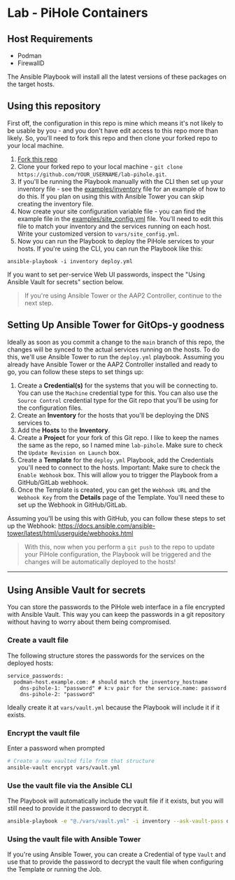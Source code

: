 # Lab - PiHole Containers

## Host Requirements

- Podman
- FirewallD

The Ansible Playbook will install all the latest versions of these packages on the target hosts.

## Using this repository

First off, the configuration in this repo is mine which means it's not likely to be usable by you - and you don't have edit access to this repo more than likely.  So, you'll need to fork this repo and then clone your forked repo to your local machine.

1. [Fork this repo](https://github.com/kenmoini/lab-pihole/fork)
2. Clone your forked repo to your local machine - `git clone https://github.com/YOUR_USERNAME/lab-pihole.git`.
3. If you'll be running the Playbook manually with the CLI then set up your inventory file - see the [examples/inventory](examples/inventory) file for an example of how to do this.  If you plan on using this with Ansible Tower you can skip creating the inventory file.
4. Now create your site configuration variable file - you can find the example file in the [examples/site_config.yml](examples/site_config.yml) file.  You'll need to edit this file to match your inventory and the services running on each host.  Write your customized version to `vars/site_config.yml`.
5. Now you can run the Playbook to deploy the PiHole services to your hosts.  If you're using the CLI, you can run the Playbook like this:

```bash=
ansible-playbook -i inventory deploy.yml
```

If you want to set per-service Web UI passwords, inspect the "Using Ansible Vault for secrets" section below.

> If you're using Ansible Tower or the AAP2 Controller, continue to the next step.

## Setting Up Ansible Tower for GitOps-y goodness

Ideally as soon as you commit a change to the `main` branch of this repo, the changes will be synced to the actual services running on the hosts.  To do this, we'll use Ansible Tower to run the `deploy.yml` playbook.  Assuming you already have Ansible Tower or the AAP2 Controller installed and ready to go, you can follow these steps to set things up:

1. Create a **Credential(s)** for the systems that you will be connecting to.  You can use the `Machine` credential type for this.  You can also use the `Source Control` credential type for the Git repo that you'll be using for the configuration files.
2. Create an **Inventory** for the hosts that you'll be deploying the DNS services to.
3. Add the **Hosts** to the **Inventory**.
4. Create a **Project** for your fork of this Git repo.  I like to keep the names the same as the repo, so I named mine `lab-pihole`.  Make sure to check the `Update Revision on Launch` box.
5. Create a **Template** for the `deploy.yml` Playbook, add the Credentials you'll need to connect to the hosts.  Important: Make sure to check the `Enable Webhook` box.  This will allow you to trigger the Playbook from a GitHub/GitLab webhook.
6. Once the Template is created, you can get the `Webhook URL` and the `Webhook Key` from the **Details** page of the Template.  You'll need these to set up the Webhook in GitHub/GitLab.

Assuming you'll be using this with GitHub, you can follow these steps to set up the Webhook: https://docs.ansible.com/ansible-tower/latest/html/userguide/webhooks.html

> With this, now when you perform a `git push` to the repo to update your PiHole configuration, the Playbook will be triggered and the changes will be automatically deployed to the hosts!

---

## Using Ansible Vault for secrets

You can store the passwords to the PiHole web interface in a file encrypted with Ansible Vault. This way you can keep the passwords in a git repository without having to worry about them being compromised.

### Create a vault file

The following structure stores the passwords for the services on the deployed hosts:

```yaml=
service_passwords:
  podman-host.example.com: # should match the inventory_hostname
    dns-pihole-1: "password" # k:v pair for the service.name: password
    dns-pihole-2: "password"
```

Ideally create it at `vars/vault.yml` because the Playbook will include it if it exists.

### Encrypt the vault file

Enter a password when prompted

```bash
# Create a new vaulted file from that structure
ansible-vault encrypt vars/vault.yml
```

### Use the vault file via the Ansible CLI

The Playbook will automatically include the vault file if it exists, but you will still need to provide it the password to decrypt it.

```bash
ansible-playbook -e "@./vars/vault.yml" -i inventory --ask-vault-pass deploy.yml
```

### Using the vault file with Ansible Tower

If you're using Ansible Tower, you can create a Credential of type `Vault` and use that to provide the password to decrypt the vault file when configuring the Template or running the Job.
